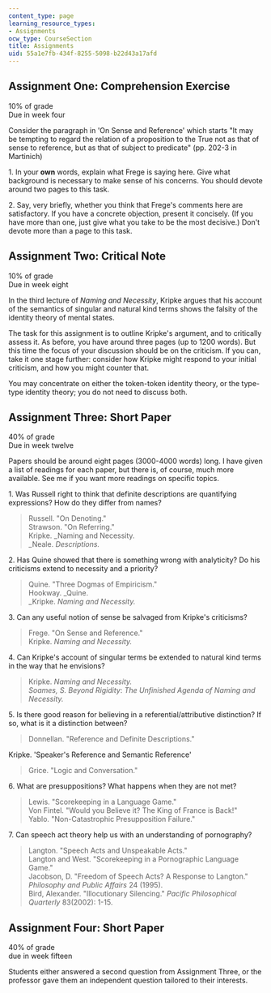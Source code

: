 ```yaml
---
content_type: page
learning_resource_types:
- Assignments
ocw_type: CourseSection
title: Assignments
uid: 55a1e7fb-434f-8255-5098-b22d43a17afd
---
```


Assignment One: Comprehension Exercise
--------------------------------------

10% of grade  
Due in week four

Consider the paragraph in 'On Sense and Reference' which starts "It may be tempting to regard the relation of a proposition to the True not as that of sense to reference, but as that of subject to predicate" (pp. 202-3 in Martinich)

1\. In your **own** words, explain what Frege is saying here. Give what background is necessary to make sense of his concerns. You should devote around two pages to this task.

2\. Say, very briefly, whether you think that Frege's comments here are satisfactory. If you have a concrete objection, present it concisely. (If you have more than one, just give what you take to be the most decisive.) Don't devote more than a page to this task.

Assignment Two: Critical Note
-----------------------------

10% of grade  
Due in week eight

In the third lecture of _Naming and Necessity_, Kripke argues that his account of the semantics of singular and natural kind terms shows the falsity of the identity theory of mental states.

The task for this assignment is to outline Kripke's argument, and to critically assess it. As before, you have around three pages (up to 1200 words). But this time the focus of your discussion should be on the criticism. If you can, take it one stage further: consider how Kripke might respond to your initial criticism, and how you might counter that.

You may concentrate on either the token-token identity theory, or the type-type identity theory; you do not need to discuss both.

Assignment Three: Short Paper
-----------------------------

40% of grade  
Due in week twelve

Papers should be around eight pages (3000-4000 words) long. I have given a list of readings for each paper, but there is, of course, much more available. See me if you want more readings on specific topics.

1\. Was Russell right to think that definite descriptions are quantifying expressions? How do they differ from names?

> Russell. "On Denoting."  
> Strawson. "On Referring."  
> Kripke. _Naming and Necessity.  
> _Neale. _Descriptions._

2\. Has Quine showed that there is something wrong with analyticity? Do his criticisms extend to necessity and a priority?

> Quine. "Three Dogmas of Empiricism."  
> Hookway. _Quine.  
> _Kripke. _Naming and Necessity._

3\. Can any useful notion of sense be salvaged from Kripke's criticisms?

> Frege. "On Sense and Reference."  
> Kripke. _Naming and Necessity._

4\. Can Kripke's account of singular terms be extended to natural kind terms in the way that he envisions?

> Kripke. _Naming and Necessity.  
> _Soames, S_. Beyond Rigidity_: _The Unfinished Agenda of Naming and Necessity._

5\. Is there good reason for believing in a referential/attributive distinction? If so, what is it a distinction between?

> Donnellan. "Reference and Definite Descriptions."

Kripke. 'Speaker's Reference and Semantic Reference'

> Grice. "Logic and Conversation."

6\. What are presuppositions? What happens when they are not met?

> Lewis. "Scorekeeping in a Language Game."  
> Von Fintel. "Would you Believe it? The King of France is Back!"  
> Yablo. "Non-Catastrophic Presupposition Failure."

7\. Can speech act theory help us with an understanding of pornography?

> Langton. "Speech Acts and Unspeakable Acts."  
> Langton and West. "Scorekeeping in a Pornographic Language Game."  
> Jacobson, D. "Freedom of Speech Acts? A Response to Langton." _Philosophy and Public_ _Affairs_ 24 (1995).  
> Bird, Alexander. "Illocutionary Silencing." _Pacific Philosophical Quarterly_ 83(2002): 1-15.

Assignment Four: Short Paper
----------------------------

40% of grade  
due in week fifteen

Students either answered a second question from Assignment Three, or the professor gave them an independent question tailored to their interests.